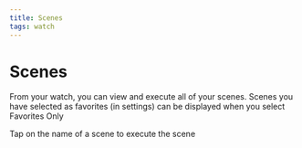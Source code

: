 ```yaml
---
title: Scenes
tags: watch
---
```


# Scenes
From your watch, you can view and execute all of your scenes. Scenes you have selected as favorites (in settings) can be displayed when you select Favorites Only
<br />
<!--
![Favorite Scenes](https://raw.githubusercontent.com/jwerfel/JSmartWatchDocs/DataSource/Images/favoriteScenes.png)
-->

Tap on the name of a scene to execute the scene